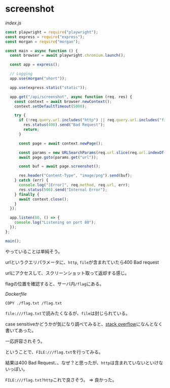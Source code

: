 # screenshot

*index.js*

```javascript
const playwright = require("playwright");
const express = require("express");
const morgan = require("morgan");

const main = async function () {
  const browser = await playwright.chromium.launch();

  const app = express();

  // Logging
  app.use(morgan("short"));

  app.use(express.static("static"));

  app.get("/api/screenshot", async function (req, res) {
    const context = await browser.newContext();
    context.setDefaultTimeout(5000);

    try {
      if (!req.query.url.includes("http") || req.query.url.includes("file")) {
        res.status(400).send("Bad Request");
        return;
      }

      const page = await context.newPage();

      const params = new URLSearchParams(req.url.slice(req.url.indexOf("?")));
      await page.goto(params.get("url"));

      const buf = await page.screenshot();

      res.header("Content-Type", "image/png").send(buf);
    } catch (err) {
      console.log("[Error]", req.method, req.url, err);
      res.status(500).send("Internal Error");
    } finally {
      await context.close();
    }
  });

  app.listen(80, () => {
    console.log("Listening on port 80");
  });
};

main();
```

やっていることは単純そう。

urlというクエリパラメータに、`http`, `file`が含まれていたら400 Bad request

urlにアクセスして、スクリーンショット取って返却する感じ。

flagの位置を確認すると、サーバ内`/flag`にある。

*Dockerfile*

```text
COPY ./flag.txt /flag.txt
```

`file:///flag.txt`で読みたくなるが、`file`は封じられている。

case sensitiveかどうかが気になり調べてみると、[stack overflow](https://stackoverflow.com/questions/2148603/is-the-protocol-name-in-urls-case-sensitive)になんとなく書いてあった。

一応許容されそう。

ということで、`FILE:///flag.txt`を行ってみる。

結果は400 Bad Request、、なぜ？と思ったが、`http`は含まれていないといけないっぽい。

`FILE:///flag.txt?http`これで良さそう。 => 良かった。

